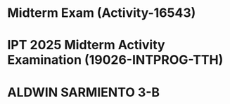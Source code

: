 # Midterm Exam (Activity-16543)
# IPT 2025 Midterm Activity Examination (19026-INTPROG-TTH)

# ALDWIN SARMIENTO 3-B